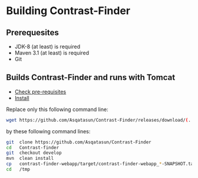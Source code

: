 # Building Contrast-Finder

## Prerequesites

* JDK-8 (at least) is required
* Maven 3.1 (at least) is required
* Git

## Builds Contrast-Finder and runs with Tomcat

* [Check pre-requisites](../../10_Install_doc/webapp_Pre-requisites.md)
* [Install](../../10_Install_doc/webapp_Installation.md)

Replace only this following command line:
```bash
wget https://github.com/Asqatasun/Contrast-Finder/releases/download/(...).tar.gz
```

by these following command lines:
```bash
git  clone https://github.com/Asqatasun/Contrast-Finder
cd   Contrast-finder
git  checkout develop
mvn  clean install
cp   contrast-finder-webapp/target/contrast-finder-webapp_*-SNAPSHOT.tar.gz /tmp
cd   /tmp
```
